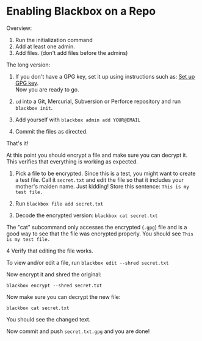 Enabling Blackbox on a Repo
===========================

Overview:
1. Run the initialization command
2. Add at least one admin.
3. Add files. (don't add files before the admins)

The long version:

1. If you don't have a GPG key, set it up using instructions such as:
[Set up GPG key](https://help.github.com/articles/generating-a-new-gpg-key/). \
Now you are ready to go.

1. `cd` into a Git, Mercurial, Subversion or Perforce repository and run `blackbox init`.

1. Add yourself with `blackbox admin add YOUR@EMAIL`

1. Commit the files as directed.

That's it!

At this point you should encrypt a file and make sure you can decrypt
it. This verifies that everything is working as expected.


1. Pick a file to be encrypted. Since this is a test, you might want
   to create a test file.  Call it `secret.txt` and edit the file
   so that it includes your mother's maiden name.  Just kidding!
   Store this sentence: `This is my test file.`

2. Run `blackbox file add secret.txt`

3. Decode the encrypted version: `blackbox cat secret.txt`

The "cat" subcommand only accesses the encrypted (`.gpg`) file and is
a good way to see that the file was encrypted properly.  You should
see `This is my test file.` 

4  Verify that editing the file works.

To view and/or edit a file, run `blackbox edit --shred secret.txt`

Now encrypt it and shred the original:

```
blackbox encrypt --shred secret.txt
```

Now make sure you can decrypt the new file:

```
blackbox cat secret.txt
```

You should see the changed text.

Now commit and push `secret.txt.gpg` and you are done!
